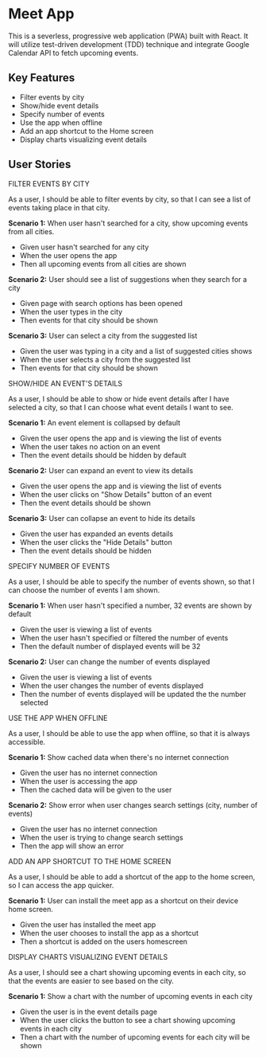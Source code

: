 # Meet App
This is a severless, progressive web application (PWA) built with React. It will utilize test-driven development (TDD) technique and integrate Google Calendar API to fetch upcoming events.

## Key Features
- Filter events by city
- Show/hide event details
- Specify number of events
- Use the app when offline
- Add an app shortcut to the Home screen
- Display charts visualizing event details

## User Stories
FILTER EVENTS BY CITY <br>

As a user, I should be able to filter events by city, so that I can see a list of events taking place in that city.

**Scenario 1:** When user hasn't searched for a city, show upcoming events from all cities.
- Given user hasn't searched for any city
- When the user opens the app
- Then all upcoming events from all cities are shown

**Scenario 2:** User should see a list of suggestions when they search for a city
- Given page with search options has been opened
- When the user types in the city
- Then events for that city should be shown

**Scenario 3:** User can select a city from the suggested list
- Given the user was typing in a city and a list of suggested cities shows
- When the user selects a city from the suggested list
- Then events for that city should be shown

SHOW/HIDE AN EVENT'S DETAILS <br>

As a user, I should be able to show or hide event details after I have selected a city, so that I can choose what event details I want to see.

**Scenario 1:** An event element is collapsed by default
- Given the user opens the app and is viewing the list of events
- When the user takes no action on an event
- Then the event details should be hidden by default

**Scenario 2:** User can expand an event to view its details
- Given the user opens the app and is viewing the list of events
- When the user clicks on "Show Details" button of an event
- Then the event details should be shown

**Scenario 3:** User can collapse an event to hide its details
- Given the user has expanded an events details
- When the user clicks the "Hide Details" button
- Then the event details should be hidden

SPECIFY NUMBER OF EVENTS <br>

As a user, I should be able to specify the number of events shown, so that I can choose the number of events I am shown.

**Scenario 1:** When user hasn't specified a number, 32 events are shown by default
- Given the user is viewing a list of events
- When the user hasn't specified or filtered the number of events
- Then the default number of displayed events will be 32

**Scenario 2:** User can change the number of events displayed
- Given the user is viewing a list of events
- When the user changes the number of events displayed
- Then the number of events displayed will be updated the the number selected

USE THE APP WHEN OFFLINE <br>

As a user, I should be able to use the app when offline, so that it is always accessible.

**Scenario 1:** Show cached data when there's no internet connection
- Given the user has no internet connection
- When the user is accessing the app
- Then the cached data will be given to the user

**Scenario 2:** Show error when user changes search settings (city, number of events)
- Given the user has no internet connection
- When the user is trying to change search settings
- Then the app will show an error

ADD AN APP SHORTCUT TO THE HOME SCREEN <br>

As a user, I should be able to add a shortcut of the app to the home screen, so I can access the app quicker.

**Scenario 1:** User can install the meet app as a shortcut on their device home screen.
- Given the user has installed the meet app
- When the user chooses to install the app as a shortcut
- Then a shortcut is added on the users homescreen

DISPLAY CHARTS VISUALIZING EVENT DETAILS <br>

As a user, I should see a chart showing upcoming events in each city, so that the events are easier to see based on the city.

**Scenario 1:** Show a chart with the number of upcoming events in each city
- Given the user is in the event details page
- When the user clicks the button to see a chart showing upcoming events in each city
- Then a chart with the number of upcoming events for each city will be shown
